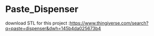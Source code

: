 # Paste_Dispenser

download STL for this project :https://www.thingiverse.com/search?q=paste+dispenser&dwh=145b4da025673b4
